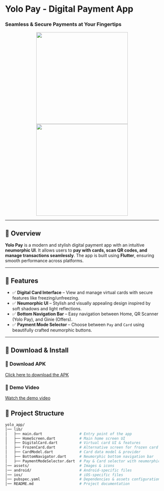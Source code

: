 # **Yolo Pay - Digital Payment App**  
### **Seamless & Secure Payments at Your Fingertips**  

<p align="center">
  <img src="https://github.com/user-attachments/assets/06fda5dc-acc6-4cfc-be8a-79b90017a94d" width="300" />
  <img src="https://github.com/user-attachments/assets/dec0fe2a-2d0c-4858-b2c6-34dfe32345ef" width="300" />
</p>

---

## **📌 Overview**  
**Yolo Pay** is a modern and stylish digital payment app with an intuitive **neumorphic UI**. It allows users to **pay with cards, scan QR codes, and manage transactions seamlessly**. The app is built using **Flutter**, ensuring smooth performance across platforms.  

---

## **🚀 Features**  
- ✅ **Digital Card Interface** – View and manage virtual cards with secure features like freezing/unfreezing.  
- ✅ **Neumorphic UI** – Stylish and visually appealing design inspired by soft shadows and light reflections.  
- ✅ **Bottom Navigation Bar** – Easy navigation between Home, QR Scanner (Yolo Pay), and Ginie (Offers).  
- ✅ **Payment Mode Selector** – Choose between `Pay` and `Card` using beautifully crafted neumorphic buttons.  

---

## 📲 Download & Install  

### 🔗 Download APK  
[Click here to download the APK](https://drive.google.com/file/d/1AMUNj-oy-MhxsTBKLSwfV7SeWFwsLI3r/view?usp=sharing)  

### 🎥 Demo Video  
[Watch the demo video](#)  



## **📂 Project Structure**  

```bash
yolo_app/
│── lib/
│   ├── main.dart                 # Entry point of the app
│   ├── HomeScreen.dart           # Main home screen UI
│   ├── DigitalCard.dart          # Virtual card UI & features
│   ├── FrozenCard.dart           # Alternative screen for frozen card state
│   ├── CardModel.dart            # Card data model & provider
│   ├── BottomNavigator.dart      # Neumorphic bottom navigation bar
│   ├── PaymentModeSelector.dart  # Pay & Card selector with neumorphic buttons
│── assets/                       # Images & icons
│── android/                      # Android-specific files
│── ios/                          # iOS-specific files
│── pubspec.yaml                  # Dependencies & assets configuration
│── README.md                     # Project documentation
